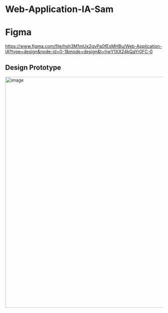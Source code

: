 # Web-Application-IA-Sam

# Figma
https://www.figma.com/file/hsh3M1mUx2gvPa0fEsMHBu/Web-Application-IA?type=design&node-id=0-1&mode=design&t=hwY1XX24kQaYr0FC-0

## Design Prototype

<img width="734" alt="image" src="https://github.com/KDT-IaaS-Class-One-Group/Web-Application-IA-Sam/assets/141696122/46aec8c3-e628-44ef-8b6c-9562567c9600">
